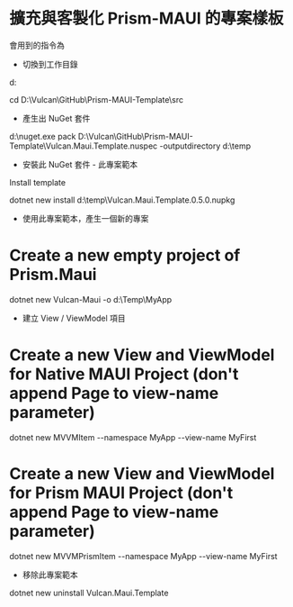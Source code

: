 # 擴充與客製化 Prism-MAUI 的專案樣板

會用到的指令為

* 切換到工作目錄

d:

cd D:\Vulcan\GitHub\Prism-MAUI-Template\src

* 產生出 NuGet 套件

d:\nuget.exe pack D:\Vulcan\GitHub\Prism-MAUI-Template\Vulcan.Maui.Template.nuspec -outputdirectory d:\temp

* 安裝此 NuGet 套件 - 此專案範本

Install template

dotnet new install d:\temp\Vulcan.Maui.Template.0.5.0.nupkg

* 使用此專案範本，產生一個新的專案

# Create a new empty project of Prism.Maui

dotnet new Vulcan-Maui -o d:\Temp\MyApp

* 建立 View / ViewModel 項目

# Create a new View and ViewModel for Native MAUI Project (don't append Page to view-name parameter)

dotnet new MVVMItem  --namespace MyApp --view-name MyFirst

# Create a new View and ViewModel for Prism MAUI Project (don't append Page to view-name parameter)

dotnet new MVVMPrismItem  --namespace MyApp --view-name MyFirst

* 移除此專案範本

dotnet new uninstall Vulcan.Maui.Template
